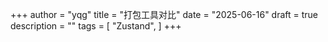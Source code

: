 +++
author = "yqg"
title = "打包工具对比"
date = "2025-06-16"
draft = true
description = ""
tags = [
    "Zustand",
]
+++
